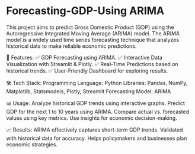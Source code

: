 # Forecasting-GDP-Using ARIMA
This project aims to predict Gross Domestic Product (GDP) using the Autoregressive Integrated Moving Average (ARIMA) model. The ARIMA model is a widely used time series forecasting technique that analyzes historical data to make reliable economic predictions.

🚀 Features: 
✅ GDP Forecasting using ARIMA.
✅ Interactive Data Visualization with Streamlit & Plotly.
✅ Real-Time Predictions based on historical trends.
✅ User-Friendly Dashboard for exploring results.

🛠️ Tech Stack: 
Programming Language: Python
Libraries: Pandas, NumPy, Matplotlib, Statsmodels, Plotly, Streamlit
Forecasting Model: ARIMA

📊 Usage:
Analyze historical GDP trends using interactive graphs.
Predict GDP for the next 1 to 10 years using ARIMA.
Compare actual vs. forecasted values using key metrics.
Use insights for economic decision-making.

📈 Results:
ARIMA effectively captures short-term GDP trends.
Validated with historical data for accuracy.
Helps policymakers and businesses plan economic strategies.
